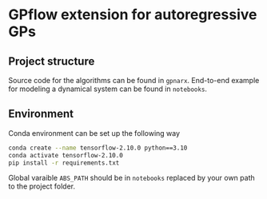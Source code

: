 # GPflow extension for autoregressive GPs

## Project structure
Source code for the algorithms can be found in `gpnarx`. End-to-end example for modeling a dynamical system can be found in `notebooks`.

## Environment
Conda environment can be set up the following way
```bash
conda create --name tensorflow-2.10.0 python==3.10
conda activate tensorflow-2.10.0
pip install -r requirements.txt
```
Global varaible `ABS_PATH` should be in `notebooks` replaced by your own path to the project folder.